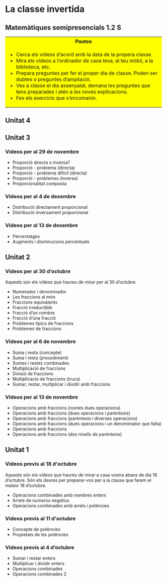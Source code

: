# La classe invertida

## Matemàtiques semipresencials 1.2 S

<table style="background-color: yellow">
  <tr><th>Pautes</th></tr>
  <tr><td>
    <ul>
      <li>Cerca els vídeos d’acord amb la data de la propera classe.</li>
      <li>Mira els vídeos a l’ordinador de casa teva, al teu mòbil, a la biblioteca, etc.</li>
      <li>Prepara preguntes per fer el proper dia de classe. Poden ser dubtes o preguntes d’ampliació.</li>
      <li>Ves a classe el dia assenyalat, demana les preguntes que tens preparades i atén a les noves explicacions.</li>
      <li>Fes els exercicis que s’encomanin.</li>
    </ul>
    </td>
  </tr>
</table>

## Unitat 4

## Unitat 3

### Vídeos per al 29 de novembre

* Proporció directa o inversa?
* Proporció - problema (directa)
* Proporció - problema difícil (directa)
* Proporció - problemes (inversa)
* Proporcionalitat composta

### Vídeos per al 4 de desembre

* Distribució directament proporcional
* Distribució inversament proporcional

### Vídeos per al 13 de desembre

* Percentatges
* Augments i disminucions percentuals

## Unitat 2

### Vídeos per al 30 d’octubre

Aquests són els vídeos que haureu de mirar per al 30 d’octubre.

* Numerador i denominador
* Les fraccions al món
* Fraccions equivalents
* Fracció irreductible
* Fracció d’un nombre
* Fracció d’una fracció
* Problemes típics de fraccions
* Problemes de fraccions

### Vídeos per al 6 de novembre

* Suma i resta (concepte)
* Suma i resta (procediment)
* Sumes i restes combinades
* Multiplicació de fraccions
* Divisió de fraccions
* Multiplicació de fraccions (trucs)
* Sumar, restar, multiplicar i dividir amb fraccions

### Vídeos per al 13 de novembre

* Operacions amb fraccions (només dues operacions)
* Operacions amb fraccions (dues operacions i parèntesis)
* Operacions amb fraccions (parèntesis i diverses operacions)
* Operacions amb fraccions (dues operacions i un denominador que falta)
* Operacions amb fraccions 
* Operacions amb fraccions (dos nivells de parèntesis)

## Unitat 1

### Vídeos previs al 18 d'octubre

Aquests són els vídeos que haureu de mirar a casa vostra abans de dia 18 d’octubre. Són els deures per preparar-vos per a la classe que farem el mateix 18 d’octubre.

* Operacions combinades amb nombres enters
* Arrels de numeros negatius
* Operacions combinades amb arrels i potències

### Vídeos previs al 11 d'octubre

* Concepte de potències
* Propietats de les potències

### Vídeos previs al 4 d’octubre

* Sumar i restar enters
* Multiplicar i dividir enters
* Operacions combinades
* Operacions combinades 2

